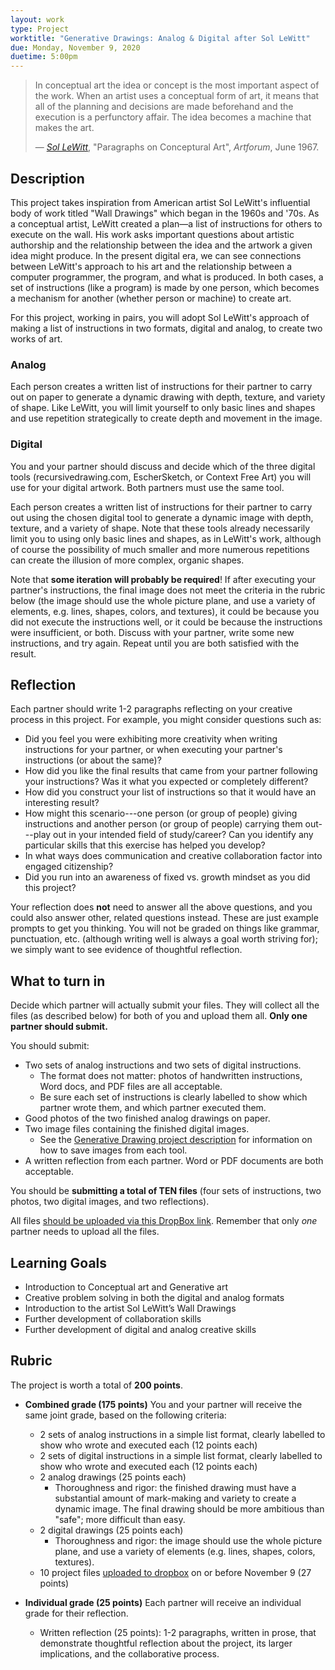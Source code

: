```yaml
---
layout: work
type: Project
worktitle: "Generative Drawings: Analog & Digital after Sol LeWitt"
due: Monday, November 9, 2020
duetime: 5:00pm
---
```


> In conceptual art the idea or concept is the most
> important aspect of the work. When an artist uses a conceptual form of
> art, it means that all of the planning and decisions are made
> beforehand and the execution is a perfunctory affair. The idea becomes
> a machine that makes the art.
>
> &mdash; <cite>[Sol
> LeWitt](https://en.wikipedia.org/wiki/Sol_LeWitt)</cite>,
> "Paragraphs on Conceptural Art", *Artforum*, June 1967.

Description
-----------

This project takes inspiration from American artist Sol LeWitt's
influential body of work titled "Wall Drawings" which began in the
1960s and '70s. As a conceptual artist, LeWitt created a plan&mdash;a
list of instructions for others to execute on the wall. His work asks
important questions about artistic authorship and the relationship
between the idea and the artwork a given idea might produce. In the
present digital era, we can see connections between LeWitt's approach
to his art and the relationship between a computer programmer, the
program, and what is produced. In both cases, a set of instructions
(like a program) is made by one person, which becomes a mechanism for
another (whether person or machine) to create art.

For this project, working in pairs, you will adopt Sol LeWitt's
approach of making a list of instructions in two formats, digital and
analog, to create two works of art.

### Analog

Each person creates a written list of instructions for their partner
to carry out on paper to generate a dynamic drawing with depth,
texture, and variety of shape. Like LeWitt, you will limit yourself to
only basic lines and shapes and use repetition strategically to create
depth and movement in the image.

### Digital

You and your partner should discuss and decide which of the three
digital tools (recursivedrawing.com, EscherSketch, or Context Free
Art) you will use for your digital artwork.  Both partners must use
the same tool.

Each person creates a written list of instructions for their partner
to carry out using the chosen digital tool to generate a dynamic image
with depth, texture, and a variety of shape. Note that these tools
already necessarily limit you to using only basic lines and shapes, as
in LeWitt's work, although of course the possibility of much smaller
and more numerous repetitions can create the illusion of more complex,
organic shapes.

Note that **some iteration will probably be required**!  If after
executing your partner's instructions, the final image does not meet
the criteria in the rubric below (the image should use the whole
picture plane, and use a variety of elements, e.g. lines, shapes,
colors, and textures), it could be because you did not execute the
instructions well, or it could be because the instructions were
insufficient, or both.  Discuss with your partner, write some new
instructions, and try again.  Repeat until you are both satisfied with
the result.

Reflection
----------

Each partner should write 1-2 paragraphs reflecting on your creative
process in this project.  For example, you might consider questions
such as:

  - Did you feel you were exhibiting more creativity when writing
    instructions for your partner, or when executing your partner's
    instructions (or about the same)?
  - How did you like the final results that came from your partner
    following your instructions? Was it what you expected or
    completely different?
  - How did you construct your list of instructions so that it would
    have an interesting result?
  - How might this scenario---one person (or group of people) giving
    instructions and another person (or group of people) carrying them
    out---play out in your intended field of study/career? Can you
    identify any particular skills that this exercise has helped you
    develop?
  - In what ways does communication and creative collaboration factor
    into engaged citizenship?
  - Did you run into an awareness of fixed vs. growth mindset as you
    did this project?

Your reflection does **not** need to answer all the above questions,
and you could also answer other, related questions instead.  These
are just example prompts to get you thinking.  You will not be graded
on things like grammar, punctuation, etc. (although writing well is
always a goal worth striving for); we simply want to see evidence of
thoughtful reflection.

What to turn in
---------------

Decide which partner will actually submit your files.  They will
collect all the files (as described below) for both of you and upload
them all.  **Only one partner should submit.**

You should submit:

* Two sets of analog instructions and two sets of digital instructions.
    * The format does not matter: photos of handwritten instructions,
      Word docs, and PDF files are all acceptable.
    * Be sure each set of instructions is clearly labelled to show
      which partner wrote them, and which partner executed them.
* Good photos of the two finished analog drawings on paper.
* Two image files containing the finished digital images.
    * See the [Generative Drawing project
      description](generativedrawing.html) for information on how to
      save images from each tool.
* A written reflection from each partner.  Word or PDF documents are
  both acceptable.

You should be **submitting a total of TEN files** (four sets of
instructions, two photos, two digital images, and two reflections).

All files [should be uploaded via this DropBox
link](https://www.dropbox.com/request/HiKJpRt7ye3L4qPJvVCB).  Remember
that only *one* partner needs to upload all the files.

Learning Goals
--------------

* Introduction to Conceptual art and Generative art
* Creative problem solving in both the digital and analog formats
* Introduction to the artist Sol LeWitt’s Wall Drawings
* Further development of collaboration skills
* Further development of digital and analog creative skills

Rubric
------

The project is worth a total of **200 points**.

* **Combined grade (175 points)** You and your partner will receive
  the same joint grade, based on the following criteria:
    - 2 sets of analog instructions in a simple list format, clearly
      labelled to show who wrote and executed each (12 points each)
    - 2 sets of digital instructions in a simple list format, clearly
      labelled to show who wrote and executed each (12 points each)
    - 2 analog drawings (25 points each)
        - Thoroughness and rigor: the finished drawing must have a
          substantial amount of mark-making and variety to create a
          dynamic image. The final drawing should be more ambitious
          than "safe";  more difficult than easy.
    - 2 digital drawings (25 points each)
        - Thoroughness and rigor: the image should use the whole
        picture plane, and use a variety of elements (e.g. lines,
        shapes, colors, textures).
    - 10 project files [uploaded to
      dropbox](https://www.dropbox.com/request/HiKJpRt7ye3L4qPJvVCB)
      on or before November 9 (27 points)

* **Individual grade (25 points)** Each partner will receive an
  individual grade for their reflection.
    - Written reflection (25 points): 1-2 paragraphs, written in
      prose, that demonstrate thoughtful reflection about the project,
      its larger implications, and the collaborative process.
